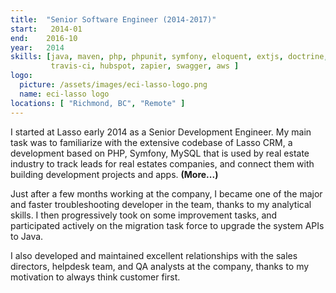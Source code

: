 ```yaml
---
title:  "Senior Software Engineer (2014-2017)"
start:   2014-01
end:    2016-10
year:   2014
skills: [java, maven, php, phpunit, symfony, eloquent, extjs, doctrine, rabbitmq, zeromq, redis, docker, jenkins,
         travis-ci, hubspot, zapier, swagger, aws ]
logo:
  picture: /assets/images/eci-lasso-logo.png
  name: eci-lasso logo
locations: [ "Richmond, BC", "Remote" ]
---
```

I started at Lasso early 2014 as a Senior Development Engineer. My main task was to familiarize
with the extensive codebase of Lasso CRM, a development based on PHP, Symfony, MySQL that is used by
real estate industry to track leads for real estates companies, and connect them with building
development projects and apps. <b>(More...)</b>

Just after a few months working at the company, I became one of the major and faster troubleshooting developer in
the team, thanks to my analytical skills. I then progressively took on some improvement tasks, and
participated actively on the migration task force to upgrade the system APIs to Java.

I also developed and maintained excellent relationships with the sales directors, helpdesk team, and QA analysts
at the company, thanks to my motivation to always think customer first.
